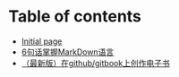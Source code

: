 # Table of contents

* [Initial page](README.md)
* [6句话掌握MarkDown语言](6-ju-hua-zhang-wo-markdown-yu-yan.md)
* [（最新版）在github/gitbook上创作电子书](zui-xin-ban-zai-githubgitbook-shang-chuang-zuo-dian-zi-shu.md)

